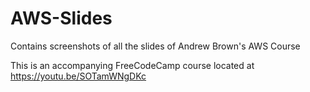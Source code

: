# AWS-Slides
Contains screenshots of all the slides of Andrew Brown's AWS Course

This is an accompanying FreeCodeCamp course located at https://youtu.be/SOTamWNgDKc
